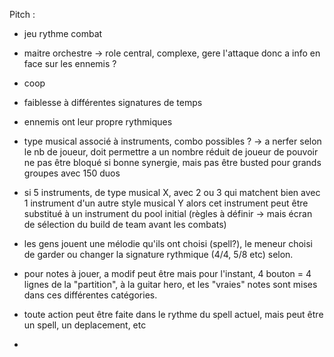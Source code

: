 
Pitch : 
- jeu rythme combat
- maitre orchestre → role central, complexe, gere l'attaque donc a info en face sur les ennemis ? 
- coop
- faiblesse à différentes signatures de temps
- ennemis ont leur propre rythmiques 

- type musical associé à instruments, combo possibles ? → a nerfer selon le nb de joueur, doit permettre a un nombre réduit de joueur de pouvoir ne pas être bloqué si bonne synergie, mais pas être busted pour grands groupes avec 150 duos
- si 5 instruments, de type musical X, avec 2 ou 3 qui matchent bien avec 1 instrument d'un autre style musical Y alors cet instrument peut être substitué à un instrument du pool initial (règles à définir → mais écran de sélection du build de team avant les combats)

- les gens jouent une mélodie qu'ils ont choisi (spell?), le meneur choisi de garder ou changer la signature rythmique (4/4, 5/8 etc) selon.
- pour notes à jouer, a modif peut être mais pour l'instant, 4 bouton = 4 lignes de la "partition", à la guitar hero, et les "vraies" notes sont mises dans ces différentes catégories.

- toute action peut être faite dans le rythme du spell actuel, mais peut être un spell, un deplacement, etc
- 